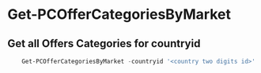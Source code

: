 # Get-PCOfferCategoriesByMarket #

## Get all Offers Categories for countryid ##

```powershell
    Get-PCOfferCategoriesByMarket -countryid '<country two digits id>'
```
